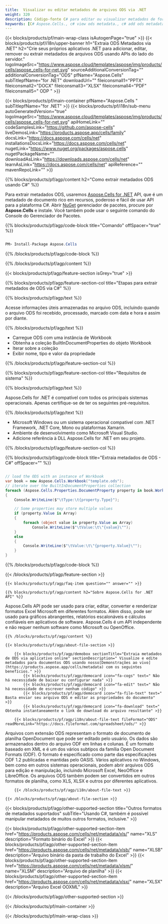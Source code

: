 ```yaml
---
title:  Visualizar ou editar metadados de arquivos ODS via .NET
weight: 320
description: Código-fonte C# para editar ou visualizar metadados de formato ODS nas plataformas .NET Framework, .NET Core, Mono ou Xamarin.
keywords: [C# Aspose.Cells., c# view ods metadata., c# add ods metadata., c# insert ods metadata., c# edit ods metadata., c# remove ods metadata., c# extract ods metadata., c# modify ods metadata]
---
```

{{< blocks/products/pf/main-wrap-class isAutogenPage="true" >}}
{{< blocks/products/pf/i18n/upper-banner h1="Extraia ODS Metadados via .NET" h2="Crie seus próprios aplicativos .NET para adicionar, editar, remover ou extrair metadados de arquivos ODS usando APIs do lado do servidor." logoImageSrc="https://www.aspose.cloud/templates/aspose/img/products/cells/aspose_cells-for-net.svg" sourceAdditionalConversionTag="" additionalConversionTag="ODS" pfName="Aspose.Cells" subTitlepfName="for .NET" downloadUrl="" fileiconsmall1="PPTX" fileiconsmall2="DOCX" fileiconsmall3="XLSX" fileiconsmall4="PDF" fileiconsmall5=" ODP " >}}

{{< blocks/products/pf/main-container pfName="Aspose.Cells " subTitlepfName="for .NET" >}}
{{< blocks/products/pf/i18n/sub-menu autoGeneratedVersion="true" logoImageSrc="https://www.aspose.cloud/templates/aspose/img/products/cells/aspose_cells-for-net.svg" apiHomeLink="" codeSamplesLink="https://github.com/aspose-cells" liveDemosLink="https://products.aspose.app/cells/family" docsLink="https://docs.aspose.com/cells/net" installationsDocsLink="https://docs.aspose.com/cells/net" nugetLink="https://www.nuget.org/packages/aspose.cells" nugetPackageName="" downloadAsLink="https://downloads.aspose.com/cells/net" learnAsLink="https://docs.aspose.com/cells/net" apiReference="" mavenRepoLink="" >}}

{{% blocks/products/pf/agp/content h2="Como extrair metadados ODS usando C#" %}}

Para extrair metadados ODS, usaremos
 [Aspose.Cells for .NET](https://products.aspose.com/cells/net) 
 API, que é um metadado de documento rico em recursos, poderoso e fácil de usar API para a plataforma C#. Abrir
 [NuGet](https://www.nuget.org/packages/aspose.cells) 
 gerenciador de pacotes, procure por
 **Aspose.Cells** 
 e instale. Você também pode usar o seguinte comando do Console do Gerenciador de Pacotes.

{{% blocks/products/pf/agp/code-block title="Comando" offSpacer="true" %}}

```cs

PM> Install-Package Aspose.Cells

```

{{% /blocks/products/pf/agp/code-block %}}

{{% /blocks/products/pf/agp/content %}}

{{< blocks/products/pf/agp/feature-section isGrey="true" >}}

{{% blocks/products/pf/agp/feature-section-col title="Etapas para extrair metadados de ODS via C#" %}}

{{% blocks/products/pf/agp/text %}}

 Acesse informações úteis armazenadas no arquivo ODS, incluindo quando o arquivo ODS foi recebido, processado, marcado com data e hora e assim por diante.

{{% /blocks/products/pf/agp/text %}}

+ Carregue ODS com uma instância de Workbook
+ Obtenha a coleção BuiltInDocumentProperties do objeto Workbook
+ Iterar sobre a coleção
+ Exibir nome, tipo e valor da propriedade

{{% /blocks/products/pf/agp/feature-section-col %}}

{{% blocks/products/pf/agp/feature-section-col title="Requisitos de sistema" %}}

{{% blocks/products/pf/agp/text %}}

 Aspose.Cells for .NET é compatível com todos os principais sistemas operacionais. Apenas certifique-se de ter os seguintes pré-requisitos.

{{% /blocks/products/pf/agp/text %}}

- Microsoft Windows ou um sistema operacional compatível com .NET Framework, .NET Core, Mono ou plataformas Xamarin.
-  Ambiente de desenvolvimento como Microsoft Visual Studio.
-  Adicione referência à DLL Aspose.Cells for .NET em seu projeto.

{{% /blocks/products/pf/agp/feature-section-col %}}

{{% blocks/products/pf/agp/code-block title="Extraia metadados de ODS - C#" offSpacer="" %}}

```cs

// load the ODS with an instance of Workbook
var book = new Aspose.Cells.Workbook("template.ods");
// iterate over the BuiltInDocumentProperties collection
foreach (Aspose.Cells.Properties.DocumentProperty property in book.Worksheets.BuiltInDocumentProperties)
{
    Console.WriteLine($"\tType:\t{property.Type}");

    // Some properties may store multiple values
    if (property.Value is Array)
    {
        foreach (object value in property.Value as Array)
            Console.WriteLine($"\tValue:\t\"{value}\"");
    }
    else
    {
        Console.WriteLine($"\tValue:\t\"{property.Value}\"");
    }
}  

```

{{% /blocks/products/pf/agp/code-block %}}

{{< /blocks/products/pf/agp/feature-section >}}

    {{< blocks/products/pf/agp/faq-item question="" answer="" >}}
 

<!-- aboutfile Starts -->

    {{% blocks/products/pf/agp/content h2="Sobre Aspose.Cells for .NET API" %}}

 Aspose.Cells API pode ser usado para criar, editar, converter e renderizar formatos Excel Microsoft em diferentes formatos. Além disso, pode ser usado para gráficos abrangentes, relatórios escalonáveis e cálculos confiáveis em aplicativos de software. Aspose.Cells é um API independente e não requer nenhum software como Microsoft ou OpenOffice.



    {{% /blocks/products/pf/agp/content %}}

    {{< blocks/products/pf/agp/about-file-section >}}

        {{< blocks/products/pf/agp/demobox sectionTitle="Extraia metadados de ODS via aplicativo online" sectionDescription=" Visualize e edite metadados para documentos ODS usando nosso[Demonstrações ao vivo](https://products.aspose.app/cells/metadata) com os seguintes benefícios." >}}
            {{< blocks/products/pf/agp/democard icon="fa-cogs" text=" Não há necessidade de baixar ou configurar nada" >}}
            {{< blocks/products/pf/agp/democard icon="fa-edit" text=" Não há necessidade de escrever nenhum código" >}}
            {{< blocks/products/pf/agp/democard icon="fa-file-text" text=" Basta enviar seu arquivo ODS e editar as propriedades do documento" >}}
            {{< blocks/products/pf/agp/democard icon="fa-download" text=" Obtenha instantaneamente o link de download do arquivo resultante" >}}

        {{< blocks/products/pf/agp/i18n/about-file-text fileFormat="ODS" readMoreLink="https://docs.fileformat.com/spreadsheet/ods/" >}}
Arquivos com extensão ODS representam o formato de documento de planilha OpenDocument que pode ser editado pelo usuário. Os dados são armazenados dentro do arquivo ODF em linhas e colunas. É um formato baseado em XML e é um dos vários subtipos da família Open Document Formats (ODF). O formato é especificado como parte das especificações ODF 1.2 publicadas e mantidas pelo OASIS. Vários aplicativos no Windows, bem como em outros sistemas operacionais, podem abrir arquivos ODS para edição e manipulação, incluindo Microsoft Excel, NeoOffice e LibreOffice. Os arquivos ODS também podem ser convertidos em outros formatos de planilha, como XLS, XLSX e outros por diferentes aplicativos.

        {{< /blocks/products/pf/agp/i18n/about-file-text >}}

    {{< /blocks/products/pf/agp/about-file-section >}}

<!-- aboutfile Ends -->

{{< blocks/products/pf/agp/other-supported-section title="Outros formatos de metadados suportados" subTitle="Usando C#, também é possível manipular metadados de muitos outros formatos, inclusive." >}}

{{< blocks/products/pf/agp/other-supported-section-item href="https://products.aspose.com/cells/net/metadata/xls/" name="XLS" description="Formato binário do Excel" >}}
{{< blocks/products/pf/agp/other-supported-section-item href="https://products.aspose.com/cells/net/metadata/xlsb/" name="XLSB" description="Arquivo binário da pasta de trabalho do Excel" >}}
{{< blocks/products/pf/agp/other-supported-section-item href="https://products.aspose.com/cells/net/metadata/xlsm/" name="XLSM" description="Arquivo de planilha" >}}
{{< blocks/products/pf/agp/other-supported-section-item href="https://products.aspose.com/cells/net/metadata/xlsx/" name="XLSX" description="Arquivo Excel OOXML" >}}

{{< /blocks/products/pf/agp/other-supported-section >}}

{{< /blocks/products/pf/main-container >}}
    
{{< /blocks/products/pf/main-wrap-class >}}
